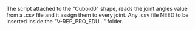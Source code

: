 The script attached to the "Cuboid0" shape, reads the joint angles value from a .csv file and it assign them to every joint. Any .csv file NEED to be inserted inside the "V-REP_PRO_EDU..." folder.